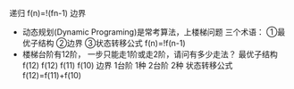  递归 f(n)=!(fn-1) 
 边界

- 动态规划(Dynamic Programing)是常考算法，上楼梯问题
   三个术语：
    ①最优子结构
    ②边界 
    ③状态转移公式 f(n)=!f(n-1)
- 楼梯台阶有12阶， 一步只能走1阶或走2阶，请问有多少走法？
 最优子结构 f(12)
  f(12) f(11) f(10)
 边界 1台阶   1种
      2台阶   2种
 状态转移公式 f(12)=f(11)+f(10)
 
 
